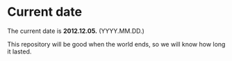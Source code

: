 # Current date

The current date is **2012.12.05.** (YYYY.MM.DD.)

This repository will be good when the world ends, so we will know how long it lasted.